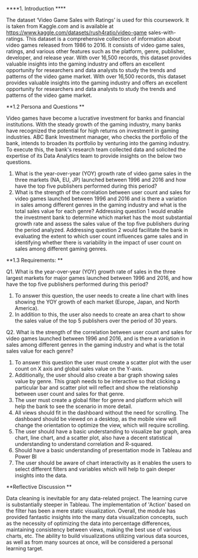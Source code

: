 ****1. Introduction ****

The dataset ‘Video Game Sales with Ratings’ is used for this coursework. It is taken from 
Kaggle.com and is available at https://www.kaggle.com/datasets/rush4ratio/video-game
sales-with-ratings. This dataset is a comprehensive collection of information about video 
games released from 1986 to 2016. It consists of video game sales, ratings, and various other 
features such as the platform, genre, publisher, developer, and release year. With over 
16,500 records, this dataset provides valuable insights into the gaming industry and offers 
an excellent opportunity for researchers and data analysts to study the trends and patterns 
of the video game market. With over 16,500 records, this dataset provides valuable insights 
into the gaming industry and offers an excellent opportunity for researchers and data 
analysts to study the trends and patterns of the video game market. 

**1.2 Persona and Questions **

Video games have become a lucrative investment for banks and financial institutions. With 
the steady growth of the gaming industry, many banks have recognized the potential for 
high returns on investment in gaming industries. ABC Bank Investment manager, who checks 
the portfolio of the bank, intends to broaden its portfolio by venturing into the gaming 
industry. To execute this, the bank's research team collected data and solicited the expertise 
of its Data Analytics team to provide insights on the below two questions.  
1. What is the year-over-year (YOY) growth rate of video game sales in the three markets 
(NA, EU, JP) launched between 1996 and 2016 and how have the top five publishers 
performed during this period? 
2. What is the strength of the correlation between user count and sales for video games 
launched between 1996 and 2016 and is there a variation in sales among different 
genres in the gaming industry and what is the total sales value for each genre? 
Addressing question 1 would enable the investment bank to determine which market has 
the most substantial growth rate and assess the sales value of the top five publishers during 
the period analyzed. 
Addressing question 2 would facilitate the bank in evaluating the extent to which user count 
influences game sales and in identifying whether there is variability in the impact of user 
count on sales among different gaming genres.

**1.3 Requirements: **

Q1. What is the year-over-year (YOY) growth rate of sales in the three largest markets for 
major games launched between 1996 and 2016, and how have the top five publishers 
performed during this period?
1. To answer this question, the user needs to create a line chart with lines showing the YOY 
growth of each market (Europe, Japan, and North America).
2. In addition to this, the user also needs to create an area chart to show the sales value of 
the top 5 publishers over the period of 30 years.

Q2. What is the strength of the correlation between user count and sales for video games 
launched between 1996 and 2016, and is there a variation in sales among different genres 
in the gaming industry and what is the total sales value for each genre? 
1. To answer this question the user must create a scatter plot with the user count on X
axis and global sales value on the Y-axis.
2. Additionally, the user should also create a bar graph showing sales value by genre. This 
graph needs to be interactive so that clicking a particular bar and scatter plot will reflect and 
show the relationship between user count and sales for that genre. 
3. The user must create a global filter for genre and platform which will help the bank to 
see the scenario in more detail.  
4. All views should fit in the dashboard without the need for scrolling. The dashboard should 
be viewed on a desktop, as the mobile view will change the orientation to optimize the view, 
which will require scrolling. 
5. The user should have a basic understanding to visualize bar graph, area chart, line chart, 
and a scatter plot, also have a decent statistical understanding to understand correlation and 
R-squared. 
6. Should have a basic understanding of presentation mode in Tableau and Power BI 
7. The user should be aware of chart interactivity as it enables the users to select different 
filters and variables which will help to gain deeper insights into the data.

**Reflective Discussion **

Data cleaning is inevitable for any data-related project. The learning curve is substantially 
steeper in Tableau. The implementation of 'Action' based on the filter 
has been a mere static visualization. Overall, the module has provided fantastic insights into 
the many data visualization concepts, such as the necessity of optimizing the data into 
percentage differences, maintaining consistency between views, making the best use of 
various charts, etc. The ability to build visualizations utilizing various data sources, as well as 
from many sources at once, will be considered a personal learning target.
